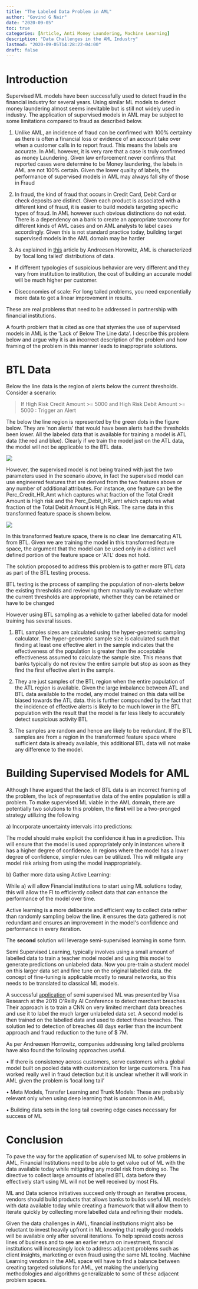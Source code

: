 ```yaml
---
title: "The Labeled Data Problem in AML"
author: "Govind G Nair"
date: "2020-09-05"
toc: true
categories: [Article, Anti Money Laundering, Machine Learning]
description: "Data Challenges in the AML Industry"
lastmod: "2020-09-05T14:28:22-04:00"
draft: false
---
```


# Introduction

Supervised ML models have been successfully used to detect fraud in the financial industry for several years. Using similar ML models to detect money laundering almost seems inevitable but is still not widely used in industry. The application of supervised models in AML may be subject to some limitations compared to fraud as described below.

1)  Unlike AML, an incidence of fraud can be confirmed with 100% certainty as there is often a financial loss or evidence of an account take over when a customer calls in to report fraud. This means the labels are accurate. In AML however, it is very rare that a case is truly confirmed as money Laundering. Given law enforcement never confirms that reported cases were determine to be Money laundering, the labels in AML are not 100% certain. Given the lower quality of labels, the performance of supervised models in AML may always fall shy of those in Fraud

2)  In fraud, the kind of fraud that occurs in Credit Card, Debit Card or check deposits are distinct. Given each product is associated with a different kind of fraud, it is easier to build models targeting specific types of fraud. In AML however such obvious distinctions do not exist. There is a dependency on a bank to create an appropriate taxonomy for different kinds of AML cases and on AML analysts to label cases accordingly. Given this is not standard practice today, building target supervised models in the AML domain may be harder

3)  As explained in [this](https://a16z.com/2020/08/12/taming-the-tail-adventures-in-improving-ai-economics/) article by Andreesen Horowitz, AML is characterized by ‘local long tailed’ distributions of data.

-   If different typologies of suspicious behavior are very different and they vary from institution to institution, the cost of building an accurate model will be much higher per customer.

-   Diseconomies of scale: For long tailed problems, you need exponentially more data to get a linear improvement in results.

These are real problems that need to be addressed in partnership with financial institutions.

A fourth problem that is cited as one that stymies the use of supervised models in AML is the 'Lack of Below The Line data'. I describe this problem below and argue why it is an incorrect description of the problem and how framing of the problem in this manner leads to inappropriate solutions.

# BTL Data

Below the line data is the region of alerts below the current thresholds. Consider a scenario:

> If High Risk Credit Amount \>= 5000 and High Risk Debit Amount \>= 5000 : Trigger an Alert

The below the line region is represented by the green dots in the figure below. They are 'non alerts' that would have been alerts had the thresholds been lower. All the labeled data that is available for training a model is ATL data (the red and blue). Clearly if we train the model just on the ATL data, the model will not be applicable to the BTL data.

![](./aml3.png)

However, the supervised model is not being trained with just the two parameters used in the scenario above, in fact the supervised model can use engineered features that are derived from the two features above or any number of additional attributes. For instance, one feature can be the Perc_Credit_HR_Amt which captures what fraction of the Total Credit Amount is High risk and the Perc_Debit_HR_amt which captures what fraction of the Total Debit Amount is High Risk. The same data in this transformed feature space is shown below.

![](./aml4.png)

In this transformed feature space, there is no clear line demarcating ATL from BTL. Given we are training the model in this transformed feature space, the argument that the model can be used only in a distinct well defined portion of the feature space or 'ATL' does not hold.

The solution proposed to address this problem is to gather more BTL data as part of the BTL testing process.

BTL testing is the process of sampling the population of non-alerts below the existing thresholds and reviewing them manually to evaluate whether the current thresholds are appropriate, whether they can be retained or have to be changed

However using BTL sampling as a vehicle to gather labelled data for model training has several issues.

1)  BTL samples sizes are calculated using the hyper-geometric sampling calculator. The hyper-geometric sample size is calculated such that finding at least one effective alert in the sample indicates that the effectiveness of the population is greater than the acceptable effectiveness assumed to calculate the sample size. This means that banks typically do not review the entire sample but stop as soon as they find the first effective alert in the sample.

2)  They are just samples of the BTL region when the entire population of the ATL region is available. Given the large imbalance between ATL and BTL data available to the model, any model trained on this data will be biased towards the ATL data. this is further compounded by the fact that the incidence of effective alerts is likely to be much lower in the BTL population with the result that the model is far less likely to accurately detect suspicious activity BTL

3)  The samples are random and hence are likely to be redundant. If the BTL samples are from a region in the transformed feature space where sufficient data is already available, this additional BTL data will not make any difference to the model.

# Building Supervised Models for AML

Although I have argued that the lack of BTL data is an incorrect framing of the problem, the lack of representative data of the entire population is still a problem. To make supervised ML viable in the AML domain, there are potentially two solutions to this problem, the **first** will be a two-pronged strategy utilizing the following

a)  Incorporate uncertainty intervals into predictions:

The model should make explicit the confidence it has in a prediction. This will ensure that the model is used appropriately only in instances where it has a higher degree of confidence. In regions where the model has a lower degree of confidence, simpler rules can be utilized. This will mitigate any model risk arising from using the model inappropriately.

b)  Gather more data using Active Learning:

While a) will allow Financial institutions to start using ML solutions today, this will allow the FI to efficiently collect data that can enhance the performance of the model over time.

Active learning is a more deliberate and efficient way to collect data rather than randomly sampling below the line. it ensures the data gathered is not redundant and ensures an improvement in the model's confidence and performance in every iteration.

The **second** solution will leverage semi-supervised learning in some form.

Semi Supervised Learning, typically involves using a small amount of labelled data to train a teacher model model and using this model to generate predictions on unlabeled data. Now you pre-train a student model on this larger data set and fine tune on the original labelled data. the concept of fine-tuning is applicable mostly to neural networks, so this needs to be translated to classical ML models.

A successful [application](https://www.oreilly.com/library/view/oreilly-artificial-intelligence/9781492050667/video326652.html) of semi supervised ML was presented by Visa Research at the 2019 O'Reilly AI Conference to detect merchant breaches. Their approach is to train a CNN on very limited merchant data breaches and use it to label the much larger unlabeled data set. A second model is then trained on the labelled data and used to detect these breaches. The solution led to detection of breaches 48 days earlier than the incumbent approach and fraud reduction to the tune of \$ 7M.

As per Andreesen Horrowitz, companies addressing long tailed problems have also found the following approaches useful.

• If there is consistency across customers, serve customers with a global model built on pooled data with customization for large customers. This has worked really well in fraud detection but it is unclear whether it will work in AML given the problem is ‘local long tail’

• Meta Models, Transfer Learning and Trunk Models: These are probably relevant only when using deep learning that is uncommon in AML

• Building data sets in the long tail covering edge cases necessary for success of ML

# Conclusion

To pave the way for the application of supervised ML to solve problems in AML, Financial Institutions need to be able to get value out of ML with the data available today while mitigating any model risk from doing so. The directive to collect large amounts of labelled BTL data before they effectively start using ML will not be well received by most FIs.

ML and Data science initiatives succeed only through an iterative process, vendors should build products that allows banks to builds useful ML models with data available today while creating a framework that will allow them to iterate quickly by collecting more labelled data and refining their models.

Given the data challenges in AML, financial institutions might also be reluctant to invest heavily upfront in ML knowing that really good models will be available only after several iterations. To help spread costs across lines of business and to see an earlier return on investment, financial institutions will increasingly look to address adjacent problems such as client insights, marketing or even fraud using the same ML tooling. Machine Learning vendors in the AML space will have to find a balance between creating targeted solutions for AML, yet making the underlying methodologies and algorithms generalizable to some of these adjacent problem spaces.
